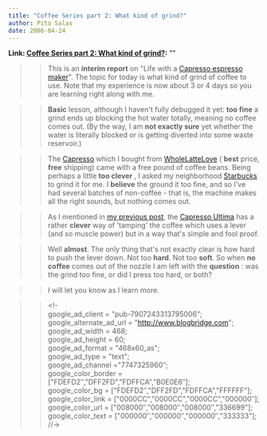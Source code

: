 ```yaml
---
title: "Coffee Series part 2: What kind of grind?"
author: Pito Salas
date: 2006-04-24
---
```


**Link: [Coffee Series part 2: What kind of grind?](None):** ""


>>

>> This is an **interim report** on "Life with a [Capresso espresso
maker](<http://www.capresso.com/prod_esp_ultima.html>)". The topic for today
is what kind of grind of coffee to use. Note that my experience is now about 3
or 4 days so you are learning right along with me.

>>

>> **Basic** lesson, although I haven't fully debugged it yet: **too fine** a
grind ends up blocking the hot water totally, meaning no coffee comes out. (By
the way, I am **not exactly sure** yet whether the water is literally blocked
or is getting diverted into some waste reservoir.)

>>

>> The [Capresso](<http://www.capresso.com/prod_esp_ultima.html>) which I
bought from [WholeLatteLove](<http://www.wholelattelove.com/>) ( **best**
price, **free** shipping) came with a free pound of coffee beans. Being
perhaps a little **too clever** , I asked my neighborhood
[Starbucks](<http://www.starbucks.com/>) to grind it for me. I **believe** the
ground it too fine, and so I've had several batches of non-coffee - that is,
the machine makes all the right sounds, but nothing comes out.

>>

>> As I mentioned in [my previous post](</weblogs/archives/001144.php>), the
[Capresso Ultima](<http://www.capresso.com/prod_esp_ultima.html>) has a rather
**clever** way of 'tamping' the coffee which uses a lever (and so muscle
power) but in a way that's simple and fool proof.

>>

>> Well **almost**. The only thing that's not exactly clear is how hard to
push the lever down. Not too **hard**. Not too **soft**. So when **no coffee**
comes out of the nozzle I am left with the **question** : was the grind too
fine, or did I press too hard, or both?

>>

>> I will let you know as I learn more.

>>

>> <!-  
> google_ad_client = "pub-7907243313795006";  
> google_alternate_ad_url = "http://www.blogbridge.com";  
> google_ad_width = 468;  
> google_ad_height = 60;  
> google_ad_format = "468x60_as";  
> google_ad_type = "text";  
> google_ad_channel ="7747325960″;  
> google_color_border = ["FDEFD2″,"DFF2FD","FDFFCA","B0E0E6″];  
> google_color_bg = ["FDEFD2″,"DFF2FD","FDFFCA","FFFFFF"];  
> google_color_link = ["0000CC","0000CC","0000CC","000000″];  
> google_color_url = ["008000″,"008000″,"008000″,"336699"];  
> google_color_text = ["000000″,"000000″,"000000″,"333333"];  
> //->  
> <script type="text/javascript"  
>  src="http://pagead2.googlesyndication.com/pagead/show_ads.js">
>>

>> Technorati Tags: [capresso](<http://www.technorati.com/tag/capresso>)


